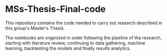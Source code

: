 # MSs-Thesis-Final-code

This repository contains the code needed to carry out research described in this group's Master's Thesis.

The notebooks are organized in order following the pipeline of the research, starting with literature review, continuing to data gathering, machine learning, backtesting the models and finally results analytics.
